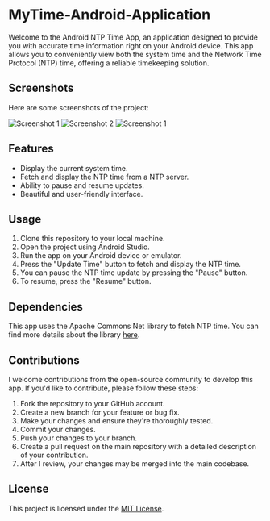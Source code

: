 # MyTime-Android-Application


Welcome to the Android NTP Time App, an application designed to provide you with accurate time information right on your Android device. This app allows you to conveniently view both the system time and the Network Time Protocol (NTP) time, offering a reliable timekeeping solution.

## Screenshots

Here are some screenshots of the project:

![Screenshot 1](https://github.com/GoranMarjanovic90/MyTime-Android-Application/blob/main/Screenshots/Screenshot_20231022_170528.png)
![Screenshot 2](https://github.com/GoranMarjanovic90/MyTime-Android-Application/blob/main/Screenshots/Screenshot_20231022_170558.png)
![Screenshot 1](https://github.com/GoranMarjanovic90/MyTime-Android-Application/blob/main/Screenshots/Screenshot_20231022_170635.png)

## Features

- Display the current system time.
- Fetch and display the NTP time from a NTP server.
- Ability to pause and resume updates.
- Beautiful and user-friendly interface.

## Usage

1. Clone this repository to your local machine.
2. Open the project using Android Studio.
3. Run the app on your Android device or emulator.
4. Press the "Update Time" button to fetch and display the NTP time.
5. You can pause the NTP time update by pressing the "Pause" button.
6. To resume, press the "Resume" button.

## Dependencies

This app uses the Apache Commons Net library to fetch NTP time. You can find more details about the library [here](https://commons.apache.org/proper/commons-net/).

## Contributions

I welcome contributions from the open-source community to develop this app. If you'd like to contribute, please follow these steps:

1. Fork the repository to your GitHub account.
2. Create a new branch for your feature or bug fix.
3. Make your changes and ensure they're thoroughly tested.
4. Commit your changes.
5. Push your changes to your branch.
6. Create a pull request on the main repository with a detailed description of your contribution.
7. After I review, your changes may be merged into the main codebase.

## License

This project is licensed under the [MIT License](LICENSE.md).

